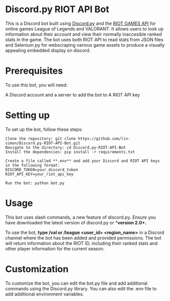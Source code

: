 # Discord.py RIOT API Bot
This is a Discord bot built using [Discord.py](https://discordpy.readthedocs.io/en/latest/) and the [RIOT GAMES API](https://developer.riotgames.com/apis) for online games League of Legends and VALORANT. It allows users to look up information about their account and view their normally inaccesible ranked stats in the game. The bot uses both RIOT API to read stats from JSON files and Selenium.py for webscraping various game assets to produce a visually appealing embedded display on discord.

# Prerequisites
To use this bot, you will need:

A Discord account and a server to add the bot to
A RIOT API key

# Setting up
To set up the bot, follow these steps:

```
Clone the repository: git clone https://github.com/lin-simon/Discord.py-RIOT-API-Bot.git
Navigate to the directory: cd Discord.py-RIOT-API-Bot
Install the dependencies: pip install -r requirements.txt

Create a file called **.env** and add your Discord and RIOT API keys in the following format:
DISCORD_TOKEN=your_discord_token
RIOT_API_KEY=your_riot_api_key

Run the bot: python bot.py
```

# Usage
This bot uses slash commands, a new feature of discord.py. Ensure you have downloaded the latest version of discord.py or ***version 2.0+.**

To use the bot, **type /val or /league <user_id> <region_name>** in a Discord channel where the bot has been added and provided permissions. The bot will return information about the RIOT ID, including their ranked stats and other player information for the current season.

# Customization
To customize the bot, you can edit the bot.py file and add additional commands using the Discord.py library. You can also edit the .env file to add additional environment variables.
